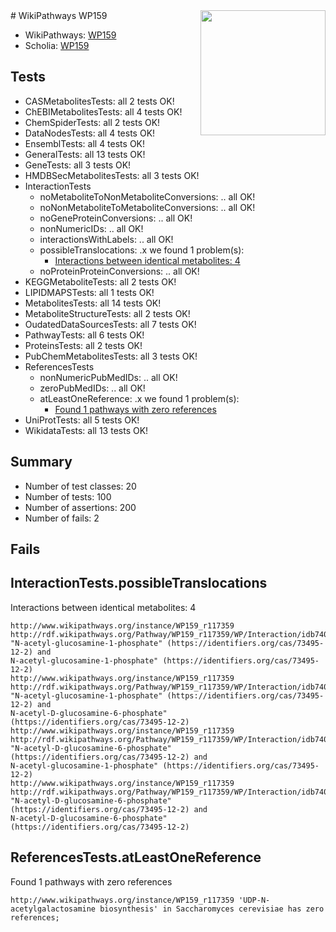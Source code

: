 <img style="float: right; width: 200px" src="https://upload.wikimedia.org/wikipedia/commons/thumb/8/83/Wplogo_with_text_500.png/640px-Wplogo_with_text_500.png" />
# WikiPathways WP159

* WikiPathways: [WP159](https://new.wikipathways.org/pathways/WP159)
* Scholia: [WP159](https://scholia.toolforge.org/wikipathways/WP159)
## Tests
* CASMetabolitesTests: all 2 tests OK!
* ChEBIMetabolitesTests: all 4 tests OK!
* ChemSpiderTests: all 2 tests OK!
* DataNodesTests: all 4 tests OK!
* EnsemblTests: all 4 tests OK!
* GeneralTests: all 13 tests OK!
* GeneTests: all 3 tests OK!
* HMDBSecMetabolitesTests: all 3 tests OK!
* InteractionTests
    * noMetaboliteToNonMetaboliteConversions: .. all OK!
    * noNonMetaboliteToMetaboliteConversions: .. all OK!
    * noGeneProteinConversions: .. all OK!
    * nonNumericIDs: .. all OK!
    * interactionsWithLabels: .. all OK!
    * possibleTranslocations: .x we found 1 problem(s):
        * [Interactions between identical metabolites: 4](#d59038c7)
    * noProteinProteinConversions: .. all OK!
* KEGGMetaboliteTests: all 2 tests OK!
* LIPIDMAPSTests: all 1 tests OK!
* MetabolitesTests: all 14 tests OK!
* MetaboliteStructureTests: all 2 tests OK!
* OudatedDataSourcesTests: all 7 tests OK!
* PathwayTests: all 6 tests OK!
* ProteinsTests: all 2 tests OK!
* PubChemMetabolitesTests: all 3 tests OK!
* ReferencesTests
    * nonNumericPubMedIDs: .. all OK!
    * zeroPubMedIDs: .. all OK!
    * atLeastOneReference: .x we found 1 problem(s):
        * [Found 1 pathways with zero references](#35eb778e)
* UniProtTests: all 5 tests OK!
* WikidataTests: all 13 tests OK!


## Summary

* Number of test classes: 20
* Number of tests: 100
* Number of assertions: 200
* Number of fails: 2

## Fails

<a name="d59038c7" />

## InteractionTests.possibleTranslocations

Interactions between identical metabolites: 4
```
http://www.wikipathways.org/instance/WP159_r117359 http://rdf.wikipathways.org/Pathway/WP159_r117359/WP/Interaction/idb74079d1 "N-acetyl-glucosamine-1-phosphate" (https://identifiers.org/cas/73495-12-2) and 
N-acetyl-glucosamine-1-phosphate" (https://identifiers.org/cas/73495-12-2)
http://www.wikipathways.org/instance/WP159_r117359 http://rdf.wikipathways.org/Pathway/WP159_r117359/WP/Interaction/idb74079d1 "N-acetyl-glucosamine-1-phosphate" (https://identifiers.org/cas/73495-12-2) and 
N-acetyl-D-glucosamine-6-phosphate" (https://identifiers.org/cas/73495-12-2)
http://www.wikipathways.org/instance/WP159_r117359 http://rdf.wikipathways.org/Pathway/WP159_r117359/WP/Interaction/idb74079d1 "N-acetyl-D-glucosamine-6-phosphate" (https://identifiers.org/cas/73495-12-2) and 
N-acetyl-glucosamine-1-phosphate" (https://identifiers.org/cas/73495-12-2)
http://www.wikipathways.org/instance/WP159_r117359 http://rdf.wikipathways.org/Pathway/WP159_r117359/WP/Interaction/idb74079d1 "N-acetyl-D-glucosamine-6-phosphate" (https://identifiers.org/cas/73495-12-2) and 
N-acetyl-D-glucosamine-6-phosphate" (https://identifiers.org/cas/73495-12-2)
```

<a name="35eb778e" />

## ReferencesTests.atLeastOneReference

Found 1 pathways with zero references
```
http://www.wikipathways.org/instance/WP159_r117359 'UDP-N-acetylgalactosamine biosynthesis' in Saccharomyces cerevisiae has zero references; 
```

